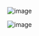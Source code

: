 

![image](https://github.com/user-attachments/assets/a709ce96-1b3a-42cb-8e61-3bd622f4c0ec)


![image](https://github.com/user-attachments/assets/2e4691c0-debd-48d3-8591-163cc4eee198)

